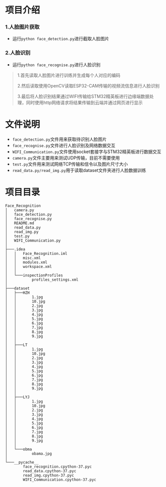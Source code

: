 # 项目介绍

### 1.人脸图片获取
+ 运行```python face_detection.py```进行截取人脸图片
### 2.人脸识别
+ 运行```python face_recognise.py```进行人脸识别
>1.首先读取人脸图片进行训练并生成每个人对应的编码
>
>2.然后读取使用OpenCV读取ESP32-CAM传输的视频流信息进行人脸识别
>
>3.最后将人脸识别结果通过WIFI传输给STM32精英板进行边缘端数据处理，同时使用http网络请求将结果传输到云端并通过网页进行显示

# 文件说明
+ ```face_detection.py```文件用来获取待识别人脸图片
+ ```face_recognise.py```文件进行人脸识别及网络数据交互
+ ```WIFI_Communication.py```文件使用socket套接字与STM32精英板进行数据交互
+ ```camera.py```文件主要用来测试UDP传输，目前不需要使用
+ ```test.py```文件用来测试网络TCP传输和信令以及图片尺寸大小
+ ```read_data.py/read_img.py```用于读取dataset文件夹进行人脸数据训练

# 项目目录
```
Face_Recognition
│   camera.py
│   face_detection.py
│   face_recognise.py
│   README.md
│   read_data.py
│   read_img.py
│   test.py
│   WIFI_Communication.py
│   
├───.idea
│   │   Face_Recognition.iml
│   │   misc.xml
│   │   modules.xml
│   │   workspace.xml
│   │   
│   └───inspectionProfiles
│           profiles_settings.xml
│           
├───dataset
│   ├───HZH
│   │       1.jpg
│   │       10.jpg
│   │       2.jpg
│   │       3.jpg
│   │       4.jpg
│   │       5.jpg
│   │       6.jpg
│   │       7.jpg
│   │       8.jpg
│   │       9.jpg
│   │       
│   ├───LT
│   │       1.jpg
│   │       10.jpg
│   │       2.jpg
│   │       3.jpg
│   │       4.jpg
│   │       5.jpg
│   │       6.jpg
│   │       7.jpg
│   │       8.jpg
│   │       9.jpg
│   │       
│   ├───LYJ
│   │       1.jpg
│   │       10.jpg
│   │       2.jpg
│   │       3.jpg
│   │       4.jpg
│   │       5.jpg
│   │       6.jpg
│   │       7.jpg
│   │       8.jpg
│   │       9.jpg
│   │       
│   └───obma
│           obama.jpg
│           
└───__pycache__
        face_recognition.cpython-37.pyc
        read_data.cpython-37.pyc
        read_img.cpython-37.pyc
        WIFI_Communication.cpython-37.pyc
```
